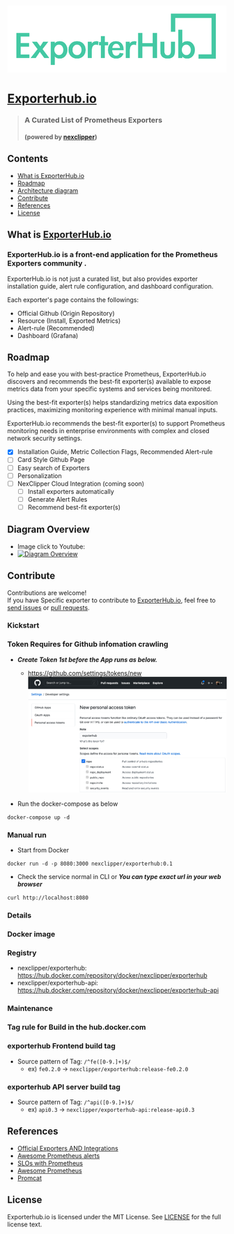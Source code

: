 ![exporterhub](./media/ExporterHub_Logo_H.png)
# [Exporterhub.io](https://exporterhub.io/)
> ### A Curated List of Prometheus Exporters 
> #### (powered by [nexclipper](https://nexclipper.io))

## Contents

- [What is ExporterHub.io](https://github.com/NexClipper/exporterhub.io#what-is-exporterhubio)
- [Roadmap](https://github.com/NexClipper/exporterhub.io#roadmap)
- [Architecture diagram](https://github.com/NexClipper/exporterhub.io#architecture-diagram)
- [Contribute](https://github.com/NexClipper/exporterhub.io#contribute)
- [References](https://github.com/NexClipper/exporterhub.io#references)
- [License](https://github.com/NexClipper/exporterhub.io#license)

## What is [ExporterHub.io](https://exporterhub.io/)

### ExporterHub.io is a front-end application for the Prometheus Exporters community .

ExporterHub.io is not just a curated list, but also provides exporter installation guide, alert rule configuration, and dashboard configuration.

Each exporter's page contains the followings:

- Official Github (Origin Repository)
- Resource (Install, Exported Metrics)
- Alert-rule (Recommended)
- Dashboard (Grafana)


## Roadmap

To help and ease you with best-practice Prometheus, ExporterHub.io discovers and recommends the best-fit exporter(s) available to expose metrics data from your specific systems and services being monitored.

Using the best-fit exporter(s) helps standardizing metrics data exposition practices, maximizing monitoring experience with minimal manual inputs.

ExporterHub.io recommends the best-fit exporter(s) to support Prometheus monitoring needs in enterprise environments with complex and closed network security settings.


* [x] Installation Guide, Metric Collection Flags, Recommended Alert-rule
* [ ] Card Style Github Page
* [ ] Easy search of Exporters
* [ ] Personalization
* [ ] NexClipper Cloud Integration (coming soon)
  * [ ] Install exporters automatically
  * [ ] Generate Alert Rules
  * [ ] Recommend best-fit exporter(s)

## Diagram Overview
 * Image click to Youtube:
 * [![Diagram Overview](https://raw.githubusercontent.com/Klevry/klevr/master/assets/Klevr_diagram_overview.png)](https://youtu.be/xLkqm1vEmd0)

## Contribute
Contributions are welcome!   
If you have Specific exporter to contribute to [ExporterHub.io](https://exporterhub.io/), feel free to [send issues](https://github.com/NexClipper/exporterhub.io/issues) or [pull requests](https://github.com/NexClipper/exporterhub.io/pulls).  
### Kickstart
### Token Requires for Github infomation crawling
* ___Create Token 1st before the App runs as below.___
   * https://github.com/settings/tokens/new
![Token Generator](assets/create_a_token_first_N.png)



* Run the docker-compose as below
```
docker-compose up -d
```


### Manual run
* Start from Docker
```
docker run -d -p 8080:3000 nexclipper/exporterhub:0.1
```
* Check the service normal in CLI or ___You can type exact url in your web browser___
```
curl http://localhost:8080
```

### Details
### Docker image
### Registry
- nexclipper/exporterhub: https://hub.docker.com/repository/docker/nexclipper/exporterhub
- nexclipper/exporterhub-api: https://hub.docker.com/repository/docker/nexclipper/exporterhub-api


### Maintenance
### Tag rule for Build in the hub.docker.com
### exporterhub Frontend build tag
* Source pattern of Tag: `/^fe([0-9.]+)$/` 
   * ex) `fe0.2.0` -> `nexclipper/exporterhub:release-fe0.2.0`
### exporterhub API server build tag
* Source pattern of Tag: `/^api([0-9.]+)$/` 
   * ex) `api0.3` -> `nexclipper/exporterhub-api:release-api0.3`


## References
- [Official Exporters AND Integrations](https://prometheus.io/docs/instrumenting/exporters/)
- [Awesome Prometheus alerts](https://awesome-prometheus-alerts.grep.to/)
- [SLOs with Prometheus](https://promtools.dev/)
- [Awesome Prometheus](https://github.com/roaldnefs/awesome-prometheus)
- [Promcat](https://promcat.io/)


## License
Exporterhub.io is licensed under the MIT License. See [LICENSE](https://github.com/NexClipper/exporterhub.io/blob/master/LICENSE) for the full license text.